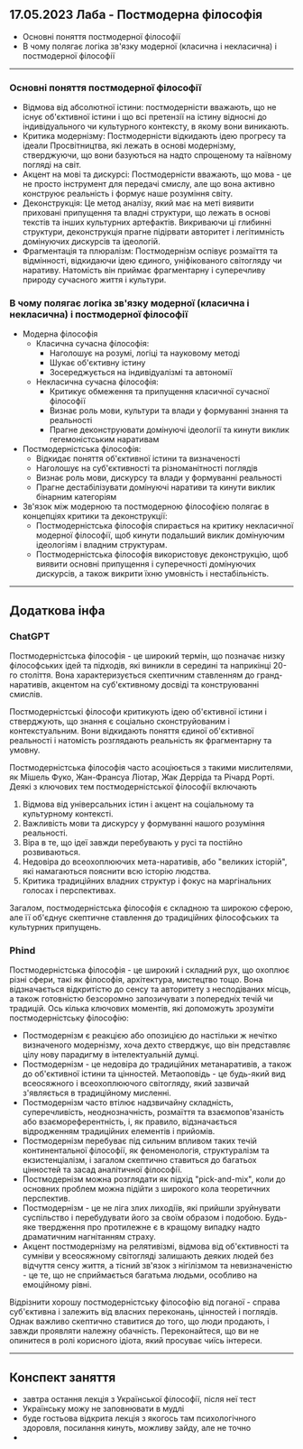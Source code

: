 ## 17.05.2023 Лаба - Постмодерна філософія

- Основні поняття постмодерної філософії
- В чому полягає логіка зв'язку модерної (класична і некласична) і постмодерної філософії

---

### Основні поняття постмодерної філософії

- Відмова від абсолютної істини: постмодерністи вважають, що не існує об'єктивної істини і що всі претензії на істину відносні до індивідуального чи культурного контексту, в якому вони виникають.
- Критика модернізму: Постмодерністи відкидають ідею прогресу та ідеали Просвітництва, які лежать в основі модернізму, стверджуючи, що вони базуються на надто спрощеному та наївному погляді на світ.
- Акцент на мові та дискурсі: Постмодерністи вважають, що мова - це не просто інструмент для передачі смислу, але що вона активно конструює реальність і формує наше розуміння світу.
- Деконструкція: Це метод аналізу, який має на меті виявити приховані припущення та владні структури, що лежать в основі текстів та інших культурних артефактів. Викриваючи ці глибинні структури, деконструкція прагне підірвати авторитет і легітимність домінуючих дискурсів та ідеологій.
- Фрагментація та плюралізм: Постмодернізм оспівує розмаїття та відмінності, відкидаючи ідею єдиного, уніфікованого світогляду чи наративу. Натомість він приймає фрагментарну і суперечливу природу сучасного життя і культури.

### В чому полягає логіка зв'язку модерної (класична і некласична) і постмодерної філософії

- Модерна філософія
  - Класична сучасна філософія:
    - Наголошує на розумі, логіці та науковому методі
    - Шукає об'єктивну істину
    - Зосереджується на індивідуалізмі та автономії
  - Некласична сучасна філософія:
    - Критикує обмеження та припущення класичної сучасної філософії
    - Визнає роль мови, культури та влади у формуванні знання та реальності
    - Прагне деконструювати домінуючі ідеології та кинути виклик гегемоністським наративам
- Постмодерністська філософія:
  - Відкидає поняття об'єктивної істини та визначеності
  - Наголошує на суб'єктивності та різноманітності поглядів
  - Визнає роль мови, дискурсу та влади у формуванні реальності
  - Прагне дестабілізувати домінуючі наративи та кинути виклик бінарним категоріям
- Зв'язок між модерною та постмодерною філософією полягає в концепціях критики та деконструкції:
  - Постмодерністська філософія спирається на критику некласичної модерної філософії, щоб кинути подальший виклик домінуючим ідеологіям і владним структурам.
  - Постмодерністська філософія використовує деконструкцію, щоб виявити основні припущення і суперечності домінуючих дискурсів, а також викрити їхню умовність і нестабільність.

---

## Додаткова інфа

### ChatGPT

Постмодерністська філософія - це широкий термін, що позначає низку філософських ідей та підходів, які виникли в середині та наприкінці 20-го століття. Вона характеризується скептичним ставленням до гранд-наративів, акцентом на суб'єктивному досвіді та конструюванні смислів.

Постмодерністські філософи критикують ідею об'єктивної істини і стверджують, що знання є соціально сконструйованим і контекстуальним. Вони відкидають поняття єдиної об'єктивної реальності і натомість розглядають реальність як фрагментарну та умовну.

Постмодерністська філософія часто асоціюється з такими мислителями, як Мішель Фуко, Жан-Франсуа Ліотар, Жак Дерріда та Річард Рорті. Деякі з ключових тем постмодерністської філософії включають

1. Відмова від універсальних істин і акцент на соціальному та культурному контексті.
2. Важливість мови та дискурсу у формуванні нашого розуміння реальності.
3. Віра в те, що ідеї завжди перебувають у русі та постійно розвиваються.
4. Недовіра до всеохоплюючих мета-наративів, або "великих історій", які намагаються пояснити всю історію людства.
5. Критика традиційних владних структур і фокус на маргінальних голосах і перспективах.

Загалом, постмодерністська філософія є складною та широкою сферою, але її об'єднує скептичне ставлення до традиційних філософських та культурних припущень.

### Phind

Постмодерністська філософія - це широкий і складний рух, що охоплює різні сфери, такі як філософія, архітектура, мистецтво тощо. Вона відзначається відкритістю до сенсу та авторитету з несподіваних місць, а також готовністю безсоромно запозичувати з попередніх течій чи традицій. Ось кілька ключових моментів, які допоможуть зрозуміти постмодерністську філософію:

- Постмодернізм є реакцією або опозицією до настільки ж нечітко визначеного модернізму, хоча дехто стверджує, що він представляє цілу нову парадигму в інтелектуальній думці.
- Постмодернізм - це недовіра до традиційних метанаративів, а також до об'єктивної істини та цінностей. Метаоповідь - це будь-який вид всеосяжного і всеохоплюючого світогляду, який зазвичай з'являється в традиційному мисленні.
- Постмодернізм часто втілює надзвичайну складність, суперечливість, неоднозначність, розмаїття та взаємопов'язаність або взаємореферентність, і, як правило, відзначається відродженням традиційних елементів і прийомів.
- Постмодернізм перебуває під сильним впливом таких течій континентальної філософії, як феноменологія, структуралізм та екзистенціалізм, і загалом скептично ставиться до багатьох цінностей та засад аналітичної філософії.
- Постмодернізм можна розглядати як підхід "pick-and-mix", коли до основних проблем можна підійти з широкого кола теоретичних перспектив.
- Постмодернізм - це не ліга злих лиходіїв, які прийшли зруйнувати суспільство і перебудувати його за своїм образом і подобою. Будь-яке твердження про протилежне є в кращому випадку надто драматичним нагнітанням страху.
- Акцент постмодернізму на релятивізмі, відмова від об'єктивності та сумніви у всеосяжному світогляді залишають деяких людей без відчуття сенсу життя, а тісний зв'язок з нігілізмом та невизначеністю - це те, що не сприймається багатьма людьми, особливо на емоційному рівні.

Відрізнити хорошу постмодерністську філософію від поганої - справа суб'єктивна і залежить від власних переконань, цінностей і поглядів. Однак важливо скептично ставитися до того, що люди продають, і завжди проявляти належну обачність. Переконайтеся, що ви не опинитеся в ролі корисного ідіота, який просуває чиїсь інтереси.

---

## Конспект заняття

- завтра остання лекція з Української філософії, після неї тест
- Українську можу не заповнювати в мудлі
- буде гостьова відкрита лекція з якогось там психологічного здоровля, посилання кинуть, можливу зайду, але не точно
-
